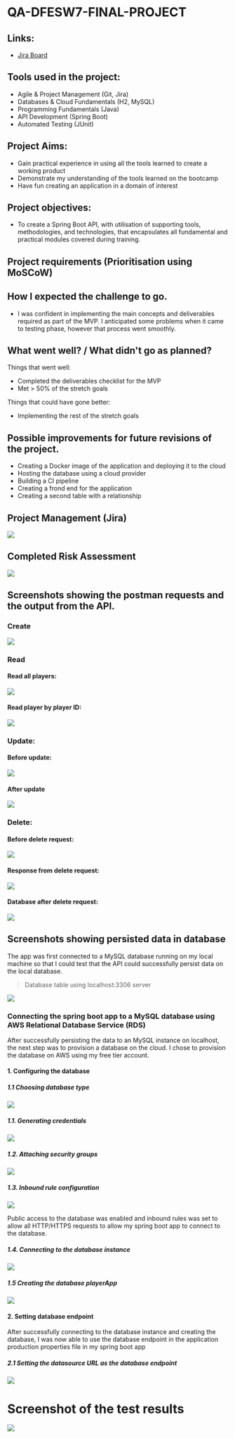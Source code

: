 # QA-DFESW7-FINAL-PROJECT

## Links:
- [Jira Board](https://shuaibh97.atlassian.net/jira/software/projects/QDFP/boards/3)

## Tools used in the project:

- Agile & Project Management (Git, Jira)
- Databases & Cloud Fundamentals (H2, MySQL)
- Programming Fundamentals (Java)
- API Development (Spring Boot)
- Automated Testing (JUnit)

## Project Aims:
- Gain practical experience in using all the tools learned to create a working product
- Demonstrate my understanding of the tools learned on the bootcamp
- Have fun creating an application in a domain of interest

## Project objectives:
- To create a Spring Boot API, with utilisation of supporting tools, methodologies, and technologies, that encapsulates all fundamental and practical modules covered during training.


## Project requirements (Prioritisation using MoSCoW)





##	How I expected the challenge to go.

- I was confident in implementing the main concepts and deliverables required as part of the MVP. I anticipated some problems when it came to testing phase, however that process went smoothly.

## What went well? / What didn't go as planned?

Things that went well:
- Completed the deliverables checklist for the MVP
- Met > 50% of the stretch goals

Things that could have gone better:
- Implementing the rest of the stretch goals


## Possible improvements for future revisions of the project.

- Creating a Docker image of the application and deploying it to the cloud
- Hosting the database using a cloud provider
- Building a CI pipeline
- Creating a frond end for the application
- Creating a second table with a relationship


## Project Management (Jira)
![](images/Jira.png)


## Completed Risk Assessment

![](images/RiskAssessment.png)


## Screenshots showing the postman requests and the output from the API.

### Create

![](images/CRUD-create.png)

### Read

#### Read all players:

![](images/CRUD-readall.png)

#### Read player by player ID:

![](images/CRUD-readID.png)

### Update:

#### Before update:
![](images/CRUD-beforeupdate.png)

#### After update
![](images/CRUD-afterupdate.png)

### Delete:

#### Before delete request:

![](images/CRUD-readall.png)


#### Response from delete request:
![](images/CRUD-delete.png)


#### Database after delete request:
![](images/CRUD-afterdelete.png)



## Screenshots showing persisted data in database 


The app was first connected to a MySQL database running on my local machine so that I could test that the API could successfully persist data on the local database.

>Database table using localhost:3306 server

![](images/Database.png)

### Connecting the spring boot app to a MySQL database using AWS Relational Database Service (RDS)

After successfully persisting the data to an MySQL instance on localhost, the next step was to provision a database on the cloud. I chose to provision the database on AWS using my free tier account.

#### 1. Configuring the database

##### 1.1 Choosing database type
![](images/dbconfig1.png)


##### 1.1. Generating credentials

![](images/dbconfig2.png)

##### 1.2. Attaching security groups

![](images/dbconfig3.png)

##### 1.3. Inbound rule configuration

![](images/dbconfig4.png)

Public access to the database was enabled and inbound rules was set to allow all HTTP/HTTPS requests to allow my spring boot app to connect to the database.

##### 1.4. Connecting to the database instance

![](images/ConnectingtotheDB.png)


##### 1.5 Creating the database playerApp

![](images/creatingplayerApp.png)


#### 2. Setting database endpoint 

After successfully connecting to the database instance and creating the database, I was now able to use the database endpoint in the application production properties file in my spring boot app

##### 2.1 Setting the datasource URL as the database endpoint

![](images/appdbconfigure.png)



# Screenshot of the test results

![](images/testresults.png)








